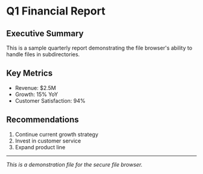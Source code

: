 # Q1 Financial Report

## Executive Summary

This is a sample quarterly report demonstrating the file browser's ability to handle files in subdirectories.

## Key Metrics

- Revenue: $2.5M
- Growth: 15% YoY
- Customer Satisfaction: 94%

## Recommendations

1. Continue current growth strategy
2. Invest in customer service
3. Expand product line

---

*This is a demonstration file for the secure file browser.*
